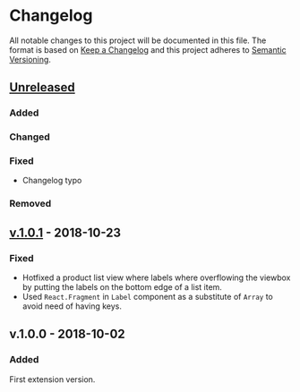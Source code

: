# Changelog
 All notable changes to this project will be documented in this file.
 The format is based on [Keep a Changelog](http://keepachangelog.com/) and this project adheres to [Semantic Versioning](http://semver.org/).

 ## [Unreleased]
### Added
### Changed
### Fixed
- Changelog typo
### Removed

## [v.1.0.1] - 2018-10-23
### Fixed
- Hotfixed a product list view where labels where overflowing the viewbox by putting the labels on the bottom edge of a list item.
- Used `React.Fragment` in `Label` component as a substitute of `Array` to avoid need of having keys.

## v.1.0.0 - 2018-10-02
### Added
First extension version.

[Unreleased]: https://github.com/shopgate/ext-energy-efficiency-labels/compare/v.1.0.1...HEAD
[v.1.0.1]: https://github.com/shopgate/ext-energy-efficiency-labels/compare/v.1.0.0...v.1.0.1